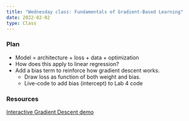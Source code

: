 ```yaml
---
title: "Wednesday class: Fundamentals of Gradient-Based Learning"
date: 2022-02-02
type: Class
---
```


### Plan

- Model = architecture + loss + data + optimization
- How does this apply to linear regression?
- Add a bias term to reinforce how gradient descent works.
  - Draw loss as function of both weight and bias.
  - Live-code to add bias (intercept) to Lab 4 code

### Resources

[Interactive Gradient Descent demo](https://observablehq.com/d/80f8b8504873a853)
